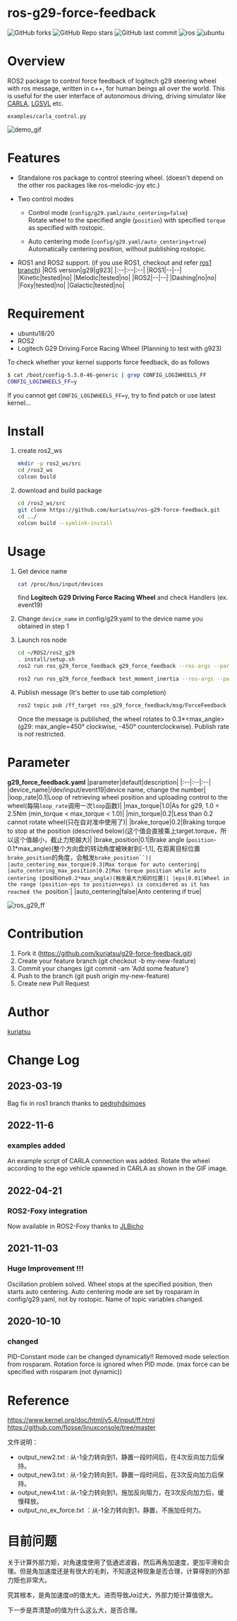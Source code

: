 # ros-g29-force-feedback

![GitHub forks](https://img.shields.io/github/forks/kuriatsu/ros-g29-force-feedback?style=social)   ![GitHub Repo stars](https://img.shields.io/github/stars/kuriatsu/ros-g29-force-feedback?style=social)  ![GitHub last commit](https://img.shields.io/github/last-commit/kuriatsu/ros-g29-force-feedback)    ![ros](https://img.shields.io/badge/ROS-Galactic-blue)    ![ubuntu](https://img.shields.io/badge/Ubuntu-20.04-purple)


# Overview
ROS2 package to control force feedback of logitech g29 steering wheel with ros message, written in c++, for human beings all over the world.
This is useful for the user interface of autonomous driving, driving simulator like [CARLA](https://carla.org/), [LGSVL](https://www.lgsvlsimulator.com/) etc.

`examples/carla_control.py` 

![demo_gif](https://github.com/kuriatsu/ros-g29-force-feedback/blob/image/images/force_feedback_test.gif)

# Features
* Standalone ros package to control steering wheel. (doesn't depend on the other ros packages like ros-melodic-joy etc.)
* Two control modes

    * Control mode (`config/g29.yaml/auto_centering=false`)  
    Rotate wheel to the specified angle (`position`) with specified `torque` as specified with rostopic.

    * Auto centering mode (`config/g29.yaml/auto_centering=true`)  
    Automatically centering position, without publishing rostopic.


* ROS1 and ROS2 support. (if you use ROS1, checkout and refer [ros1 branch](https://github.com/kuriatsu/ros-g29-force-feedback/tree/ros1))
    |ROS version|g29|g923|
    |:--|:--|:--|
    |ROS1|--|--|
    |Kinetic|tested|no|
    |Melodic|tested|no|
    |ROS2|--|--|
    |Dashing|no|no|
    |Foxy|tested|no|
    |Galactic|tested|no|

# Requirement
* ubuntu18/20
* ROS2
* Logitech G29 Driving Force Racing Wheel (Planning to test with g923)

To check whether your kernel supports force feedback, do as follows
```bash
$ cat /boot/config-5.3.0-46-generic | grep CONFIG_LOGIWHEELS_FF
CONFIG_LOGIWHEELS_FF=y
```  
If you cannot get `CONFIG_LOGIWHEELS_FF=y`, try to find patch or use latest kernel...

# Install
1. create ros2_ws
    ```bash
    mkdir -p ros2_ws/src
    cd /ros2_ws
    colcon build
    ```
2. download and build package
    ```bash
    cd /ros2_ws/src
    git clone https://github.com/kuriatsu/ros-g29-force-feedback.git
    cd ../
    colcon build --symlink-install
    ```
    
# Usage
1. Get device name
    ```bash
    cat /proc/bus/input/devices
    ```
    find **Logitech G29 Driving Force Racing Wheel** and check Handlers (ex. event19)

2. Change `device_name` in config/g29.yaml to the device name you obtained in step 1

3. Launch ros node
    ```bash
    cd ~/ROS2/ros2_g29
    . install/setup.sh
    ros2 run ros_g29_force_feedback g29_force_feedback --ros-args --params-file src/ros-g29-force-feedback/config/g29.yaml
    
    ros2 run ros_g29_force_feedback test_moment_inertia --ros-args --params-file src/ros-g29-force-feedback/config/g29.yaml     
    ```

1. Publish message (It's better to use tab completion)  
    ```bash
    ros2 topic pub /ff_target ros_g29_force_feedback/msg/ForceFeedback "{header: {stamp: {sec: 0, nanosec: 0}, frame_id: ''}, position: 0.3, torque: 0.5}"
    ```
    Once the message is published, the wheel rotates to 0.3*<max_angle> (g29: max_angle=450° clockwise, -450° counterclockwise).
    Publish rate is not restricted.
    
# Parameter

**g29_force_feedback.yaml**
|parameter|default|description|
|:--|:--|:--|
|device_name|/dev/input/event19|device name, change the number|
|loop_rate|0.1|Loop of retrieving wheel position and uploading control to the wheel(每隔`loop_rate`调用一次`loop`函数)|
|max_torque|1.0|As for g29, 1.0 = 2.5Nm (min_torque < max_torque < 1.0)|
|min_torque|0.2|Less than 0.2 cannot rotate wheel(只在自对准中使用了)|
|brake_torque|0.2|Braking torque to stop at the position (descrived below)(这个值会直接乘上target.torque，所以这个值越小，截止力矩越大)|
|brake_position|0.1|Brake angle (`position`-0.1*max_angle)(整个方向盘的转动角度被映射到[-1,1], 在距离目标位置`brake_position`的角度，会触发`brake_position``)|
|auto_centering_max_torque|0.3|Max torque for auto centering|
|auto_centering_max_position|0.2|Max torque position while auto centering (`position`±0.2*max_angle)(触发最大力矩的位置)|
|eps|0.01|Wheel in the range (position-eps to position+eps) is considered as it has reached the `position`|
|auto_centering|false|Anto centering if true|

![ros_g29_ff](https://user-images.githubusercontent.com/38074802/167057448-1fa21956-ae91-4e51-bee4-1fcdc05cae51.png)


# Contribution
1. Fork it (https://github.com/kuriatsu/g29-force-feedback.git)
1. Create your feature branch (git checkout -b my-new-feature)
1. Commit your changes (git commit -am 'Add some feature')
1. Push to the branch (git push origin my-new-feature)
1. Create new Pull Request


# Author

[kuriatsu](https://github.com/kuriatsu)

# Change Log

## 2023-03-19
Bag fix in ros1 branch thanks to [pedrohdsimoes](https://github.com/pedrohdsimoes)

## 2022-11-6
### examples added
An example script of CARLA connection was added. Rotate the wheel according to the ego vehicle spawned in CARLA as shown in the GIF image.

## 2022-04-21

### ROS2-Foxy integration
Now available in ROS2-Foxy thanks to [JLBicho](https://github.com/JLBicho)

## 2021-11-03
### Huge Improvement !!! 
Oscillation problem solved.
Wheel stops at the specified position, then starts auto centering.
Auto centering mode are set by rosparam in config/g29.yaml, not by rostopic.
Name of topic variables changed.

## 2020-10-10
### changed
PID-Constant mode can be changed dynamically!!
Removed mode selection from rosparam.
Rotation force is ignored when PID mode. (max force can be specified with rosparam (not dynamic))

# Reference
https://www.kernel.org/doc/html/v5.4/input/ff.html  
https://github.com/flosse/linuxconsole/tree/master

文件说明：
- output_new2.txt : 从-1全力转向到1，静置一段时间后，在4次反向加力后保持。
- output_new3.txt : 从-1全力转向到1，静置一段时间后，在3次反向加力后保持。
- output_new4.txt : 从-1全力转向到1，施加反向阻力，在3次反向加力后，缓慢释放。
- output_no_ex_force.txt ：从-1全力转向到1，静置，不施加任何力。

# 目前问题
关于计算外部力矩，对角速度使用了低通滤波器，然后再角加速度，更加平滑和合理。但是角加速度还是有很大的毛刺，不知道这种现象是否合理，计算得到的外部力矩也非常大。

究其根本，是角加速度$\alpha$的值太大。进而导致$J \alpha$过大，外部力矩计算值很大。

下一步是弄清楚$\alpha$的值为什么这么大，是否合理。